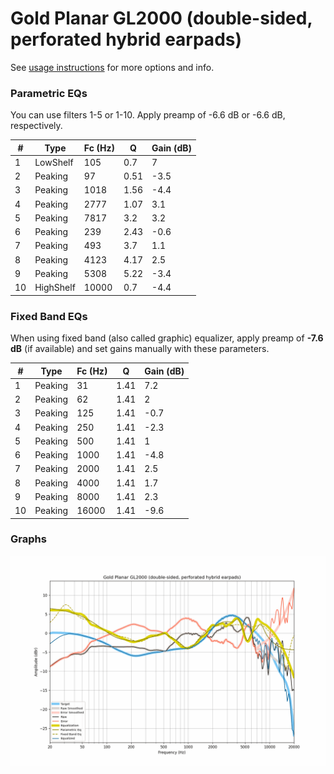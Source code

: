 # Gold Planar GL2000 (double-sided, perforated hybrid earpads)
See [usage instructions](https://github.com/jaakkopasanen/AutoEq#usage) for more options and info.

### Parametric EQs
You can use filters 1-5 or 1-10. Apply preamp of -6.6 dB or -6.6 dB, respectively.

|   # | Type      |   Fc (Hz) |    Q |   Gain (dB) |
|-----|-----------|-----------|------|-------------|
|   1 | LowShelf  |       105 | 0.7  |         7   |
|   2 | Peaking   |        97 | 0.51 |        -3.5 |
|   3 | Peaking   |      1018 | 1.56 |        -4.4 |
|   4 | Peaking   |      2777 | 1.07 |         3.1 |
|   5 | Peaking   |      7817 | 3.2  |         3.2 |
|   6 | Peaking   |       239 | 2.43 |        -0.6 |
|   7 | Peaking   |       493 | 3.7  |         1.1 |
|   8 | Peaking   |      4123 | 4.17 |         2.5 |
|   9 | Peaking   |      5308 | 5.22 |        -3.4 |
|  10 | HighShelf |     10000 | 0.7  |        -4.4 |

### Fixed Band EQs
When using fixed band (also called graphic) equalizer, apply preamp of **-7.6 dB** (if available) and set gains manually with these parameters.

|   # | Type    |   Fc (Hz) |    Q |   Gain (dB) |
|-----|---------|-----------|------|-------------|
|   1 | Peaking |        31 | 1.41 |         7.2 |
|   2 | Peaking |        62 | 1.41 |         2   |
|   3 | Peaking |       125 | 1.41 |        -0.7 |
|   4 | Peaking |       250 | 1.41 |        -2.3 |
|   5 | Peaking |       500 | 1.41 |         1   |
|   6 | Peaking |      1000 | 1.41 |        -4.8 |
|   7 | Peaking |      2000 | 1.41 |         2.5 |
|   8 | Peaking |      4000 | 1.41 |         1.7 |
|   9 | Peaking |      8000 | 1.41 |         2.3 |
|  10 | Peaking |     16000 | 1.41 |        -9.6 |

### Graphs
![](./Gold%20Planar%20GL2000%20(double-sided,%20perforated%20hybrid%20earpads).png)
